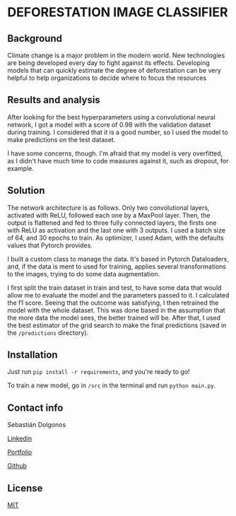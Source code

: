 # DEFORESTATION IMAGE CLASSIFIER

## Background

Climate change is a major problem in the modern world. New technologies are 
being developed every day to fight against its effects. Developing models that can
quickly estimate the degree of deforestation can be very helpful to help organizations
to decide where to focus the resources

## Results and analysis

After looking for the best hyperparameters using a convolutional neural network, I got a model with a 
score of 0.98 with the validation dataset during training. I considered that it is a good number, 
so I used the model to make predictions on the test dataset. 

I have some concerns, though. I'm afraid that my model is very overfitted, as I didn't have much time to
code measures against it, such as dropout, for example.

## Solution

The network architecture is as follows. Only two convolutional layers, activated with ReLU, followed each one by
a MaxPool layer. Then, the output is flattened and fed to three fully connected layers, the firsts one with
ReLU as activation and the last one with 3 outputs. I used a batch size of 64, and 30 epochs to train. 
As optimizer, I used Adam, with the defaults values that Pytorch provides. 

I built a custom class to manage the data. It's based in Pytorch Dataloaders, and, if the data is ment to used for
training, applies several transformations to the images, trying to do some data augmentation.

I first split the train dataset in train and test, to have some data that would allow me to evaluate
the model and the parameters passed to it. I calculated the f1 score. Seeing that the outcome was satisfying, I then 
retrained the model with the whole dataset. This was done based in the assumption that the more data
the model sees, the better trained will be. After that, I used the best estimator of the grid search
to make the final predictions (saved in the `/predictions` directory).

## Installation

Just run `pip install -r requirements`, and you're ready to go!

To train a new model, go in `/src` in the terminal and run `python main.py`.

## Contact info

Sebastián Dolgonos

[Linkedin](https://www.linkedin.com/in/sebastián-dolgonos-565733226/)

[Portfolio](https://bass2015.github.io)

[Github](https://github.com/Bass2015)

## License 

[MIT](https://opensource.org/licenses/MIT)